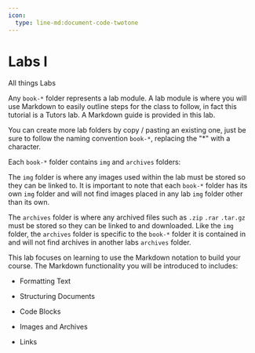 ```yaml
---
icon:
  type: line-md:document-code-twotone
---
```



# Labs I


All things Labs


Any `book-*` folder represents a lab module. A lab module is where you will use Markdown to easily outline steps for the class to follow, in fact this tutorial is a Tutors lab. A Markdown guide is provided in this lab.

You can create more lab folders by copy / pasting an existing one, just be sure to follow the naming convention `book-*`, replacing the "\*" with a character.

Each `book-*` folder contains `img` and `archives` folders:

The `img` folder is where any images used within the lab must be stored so they can be linked to. It is important to note that each `book-*` folder has its own `img` folder and will not find images placed in any lab `img` folder other than its own.

The `archives` folder is where any archived files such as `.zip` `.rar` `.tar.gz` must be stored so they can be linked to and downloaded. Like the `img` folder, the `archives` folder is specific to the `book-*` folder it is contained in and will not find archives in another labs `archives` folder.

This lab focuses on learning to use the Markdown notation to build your course. The Markdown functionality you will be introduced to includes:

- Formatting Text


- Structuring Documents


- Code Blocks


- Images and Archives


- Links